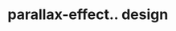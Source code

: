 # parallax-effect.. design                                                                                                                                                                                                                                                           
                                     

